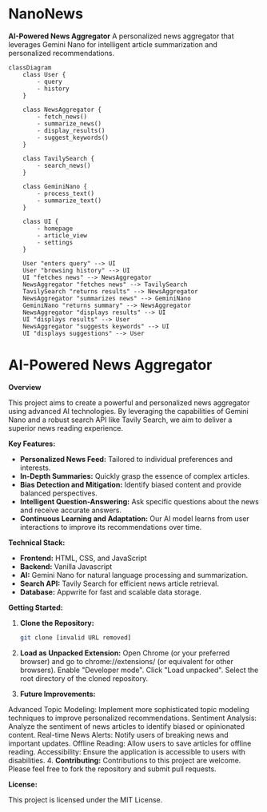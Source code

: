 # NanoNews
**AI-Powered News Aggregator**  A personalized news aggregator that leverages Gemini Nano for intelligent article summarization and personalized recommendations. 
```mermaid
classDiagram
    class User {
        - query
        - history
    }

    class NewsAggregator {
        - fetch_news()
        - summarize_news()
        - display_results()
        - suggest_keywords()
    }

    class TavilySearch {
        - search_news()
    }

    class GeminiNano {
        - process_text()
        - summarize_text()
    }

    class UI {
        - homepage
        - article_view
        - settings
    }

    User "enters query" --> UI
    User "browsing history" --> UI
    UI "fetches news" --> NewsAggregator
    NewsAggregator "fetches news" --> TavilySearch
    TavilySearch "returns results" --> NewsAggregator
    NewsAggregator "summarizes news" --> GeminiNano
    GeminiNano "returns summary" --> NewsAggregator
    NewsAggregator "displays results" --> UI
    UI "displays results" --> User
    NewsAggregator "suggests keywords" --> UI
    UI "displays suggestions" --> User
```
# AI-Powered News Aggregator

**Overview**

This project aims to create a powerful and personalized news aggregator using advanced AI technologies. By leveraging the capabilities of Gemini Nano and a robust search API like Tavily Search, we aim to deliver a superior news reading experience.

**Key Features:**

* **Personalized News Feed:** Tailored to individual preferences and interests.
* **In-Depth Summaries:** Quickly grasp the essence of complex articles.
* **Bias Detection and Mitigation:** Identify biased content and provide balanced perspectives.
* **Intelligent Question-Answering:** Ask specific questions about the news and receive accurate answers.
* **Continuous Learning and Adaptation:** Our AI model learns from user interactions to improve its recommendations over time.

**Technical Stack:**

* **Frontend:** HTML, CSS, and JavaScript
* **Backend:** Vanilla Javascript
* **AI:** Gemini Nano for natural language processing and summarization.
* **Search API:** Tavily Search for efficient news article retrieval.
* **Database:** Appwrite for fast and scalable data storage.

**Getting Started:**

1. **Clone the Repository:**
   ```bash
   git clone [invalid URL removed]
2. **Load as Unpacked Extension:**
Open Chrome (or your preferred browser) and go to chrome://extensions/ (or equivalent for other browsers).
Enable "Developer mode".
Click "Load unpacked".
Select the root directory of the cloned repository.

3. **Future Improvements:**

Advanced Topic Modeling: Implement more sophisticated topic modeling techniques to improve personalized recommendations.
Sentiment Analysis: Analyze the sentiment of news articles to identify biased or opinionated content.
Real-time News Alerts: Notify users of breaking news and important updates.
Offline Reading: Allow users to save articles for offline reading.
Accessibility: Ensure the application is accessible to users with disabilities.
4. **Contributing:** 
Contributions to this project are welcome. Please feel free to fork the repository and submit pull requests.

**License:**

This project is licensed under the MIT License.
